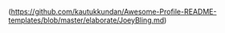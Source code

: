 (https://github.com/kautukkundan/Awesome-Profile-README-templates/blob/master/elaborate/JoeyBling.md)
